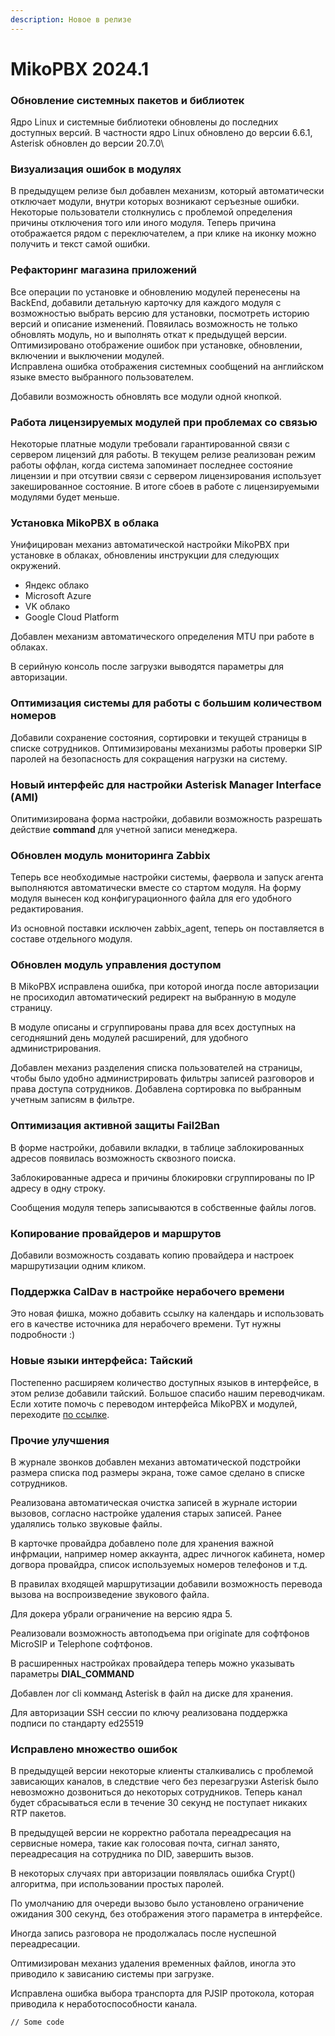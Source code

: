 ```yaml
---
description: Новое в релизе
---
```


# MikoPBX 2024.1

### Обновление системных пакетов и библиотек

Ядро Linux и системные библиотеки обновлены до последних доступных версий. В частности ядро Linux обновлено до версии 6.6.1, Asterisk обновлен до версии  20.7.0\


### Визуализация ошибок в модулях

В предыдущем релизе был добавлен механизм, который автоматически отключает модули, внутри которых возникают серъезные ошибки. Некоторые пользователи столкнулись с проблемой определения причины отключения того или иного модуля. Теперь причина отображается рядом с переключателем, а при клике на иконку можно получить и текст самой ошибки.

### Рефакторинг магазина приложений

Все операции по установке и обновлению модулей перенесены на BackEnd, добавили детальную карточку для каждого модуля с возможностью выбрать версию для установки, посмотреть историю версий и описание изменений. Повяилась возможность не только обновлять модуль, но и выполнять откат к предыдущей версии. \
Оптимизировано отображение ошибок при установке, обновлении, включении и выключении модулей. \
Исправлена ошибка отображения системных сообщений на английском языке вместо выбранного пользователем.

Добавили возможность обновлять все модули одной кнопкой.



### Работа лицензируемых модулей при проблемах со связью

Некоторые платные модули требовали гарантированной связи с сервером лицензий для работы. В текущем релизе реализован режим работы оффлан, когда система запоминает последнее состояние лицензии и при отсутвии связи с сервером лицензирования использует закешированное состояние. В итоге сбоев в работе с лицензируемыми модулями будет меньше.



### Установка MikoPBX в облака

Унифицирован механиз автоматической настройки MikoPBX при установке в облаках, обновлениы инструкции для следующих окружений.

* Яндекс облако
* Microsoft Azure
* VK облако
* Google Cloud Platform

Добавлен механизм автоматического определения MTU при работе в облаках.

В серийную консоль после загрузки выводятся параметры для авторизации.

### Оптимизация системы для работы с большим количеством номеров

Добавили сохранение состояния, сортировки и текущей страницы в списке сотрудников. Оптимизированы механизмы работы проверки SIP паролей на безопасность для сокращения нагрузки на систему.



### Новый интерфейс для настройки Asterisk Manager Interface (AMI)

Опитимизирована форма настройки, добавили возможность разрешать действие **command** для учетной записи менеджера.

### Обновлен модуль мониторинга Zabbix

Теперь все необходимые настройки системы, фаервола и запуск агента выполняются автоматически вместе со стартом модуля. На форму модуля вынесен код конфигурационного файла для его удобного редактирования.

Из основной поставки исключен zabbix\_agent, теперь он поставляется в составе отдельного модуля.



### Обновлен модуль управления доступом

В MikoPBX исправлена ошибка, при которой иногда после авторизации не просиходил автоматический редирект на выбранную в модуле страницу.

В модуле описаны и сгруппированы права для всех доступных на сегодняшний день модулей расширений, для удобного администрирования.

Добавлен механиз разделения списка пользователей на страницы, чтобы было удобно администрировать фильтры записей разговоров и права доступа сотрудников. Добавлена сортировка по выбранным учетным записям в фильтре.





### Оптимизация активной защиты Fail2Ban

В форме настройки, добавили вкладки, в таблице заблокированных адресов появилась возможность сквозного поиска.&#x20;

Заблокированные адреса и причины блокировки сгруппированы по IP адресу в одну строку.

Сообщения модуля теперь записываются в собственные файлы логов.

### Копирование провайдеров и маршрутов

Добавили возможность создавать копию провайдера и настроек маршрутизации одним кликом.

### Поддержка CalDav в настройке нерабочего времени

Это новая фишка, можно добавить ссылку на календарь и использовать его в качестве источника для нерабочего времени. Тут нужны подробности :)

### Новые языки интерфейса: Тайский

Постепенно расширяем количество доступных языков в интерфейсе, в этом релизе добавили тайский. Большое спасибо нашим переводчикам.\
Если хотите помочь с переводом интерфейса MikoPBX и модулей, переходите [по ссылке](https://weblate.mikopbx.com/projects/mikopbx/admin-web-interface/).

### Прочие улучшения

В журнале звонков добавлен механиз автоматической подстройки размера списка под размеры экрана, тоже самое сделано в списке сотрудников.

Реализована автоматическая очистка записей в журнале истории вызовов, согласно настройке удаления старых записей. Ранее удалялись только звуковые файлы.

В карточке провайдра добавлено поле для хранения важной инфрмации, например номер аккаунта, адрес личногок кабинета, номер догвора провайдра, список используемых номеров телефонов и т.д.

В правилах входящей маршрутизации добавили возможность перевода вызова на воспроизведение звукового файла.

Для докера убрали ограничение на версию ядра 5.

Реализовали возможность автоподъема при originate для софтфонов MicroSIP и Telephone софтфонов.

В расширенных настройках провайдера теперь можно указывать параметры **DIAL\_COMMAND**

Добавлен лог cli комманд Asterisk в файл на диске для хранения.

Для авторизации SSH сессии по ключу реализована поддержка подписи по стандарту ed25519



### Исправлено множество  ошибок

В предыдущей версии некоторые клиенты сталкивались с проблемой зависающих каналов, в следствие чего без перезагрузки Asterisk было невозможно дозвониться до некоторых сотрудников. Теперь канал будет сбрасываться если в течение 30 секунд не поступает никаких RTP пакетов.

В предыдущей версии не корректно работала переадресация на сервисные номера, такие как голосовая почта, сигнал занято, переадресация на сотрудника по DID, завершить вызов.

В некоторых случаях при авторизации появлялась ошибка Crypt() алгоритма, при использовании простых паролей.

По умолчанию для очереди вызово было установлено ограничение ожидания 300 секунд, без отображения этого параметра в интерфейсе.

Иногда запись разговора не продолжалась после нуспешной переадресации.

Оптимизирован механиз удаления временных файлов, иногла это приводило к зависанию системы при загрузке.

Исправлена ошибка выбора транспорта для PJSIP протокола, которая приводила к неработоспособности канала.





```bash
// Some code
```



###
